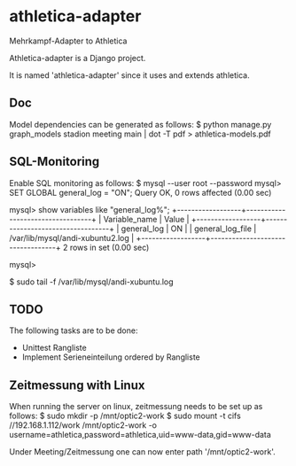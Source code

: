 athletica-adapter
=================

Mehrkampf-Adapter to Athletica

Athletica-adapter is a Django project.

It is named 'athletica-adapter' since it uses and extends athletica.

Doc
---

Model dependencies can be generated as follows:
$ python manage.py graph_models stadion meeting main | dot -T pdf > athletica-models.pdf

SQL-Monitoring
--------------

Enable SQL monitoring as follows:
$ mysql --user root --password
mysql> SET GLOBAL general_log = "ON";
Query OK, 0 rows affected (0.00 sec)

mysql> show variables like "general_log%";
+------------------+----------------------------------+
| Variable_name    | Value                            |
+------------------+----------------------------------+
| general_log      | ON                               |
| general_log_file | /var/lib/mysql/andi-xubuntu2.log |
+------------------+----------------------------------+
2 rows in set (0.00 sec)

mysql>

$ sudo tail -f /var/lib/mysql/andi-xubuntu.log

TODO
----

The following tasks are to be done:
- Unittest Rangliste
- Implement Serieneinteilung ordered by Rangliste

Zeitmessung with Linux
----------------------

When running the server on linux, zeitmessung needs to be set up as follows:
$ sudo mkdir -p /mnt/optic2-work
$ sudo mount -t cifs //192.168.1.112/work /mnt/optic2-work -o username=athletica,password=athletica,uid=www-data,gid=www-data

Under Meeting/Zeitmessung one can now enter path '/mnt/optic2-work'.

